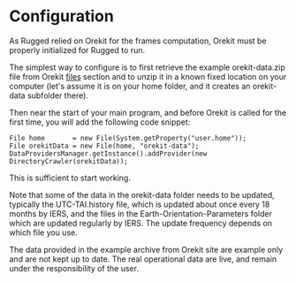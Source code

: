 <!--- Copyright 2013-2017 CS Systèmes d'Information
  Licensed under the Apache License, Version 2.0 (the "License");
  you may not use this file except in compliance with the License.
  You may obtain a copy of the License at
  
    http://www.apache.org/licenses/LICENSE-2.0
  
  Unless required by applicable law or agreed to in writing, software
  distributed under the License is distributed on an "AS IS" BASIS,
  WITHOUT WARRANTIES OR CONDITIONS OF ANY KIND, either express or implied.
  See the License for the specific language governing permissions and
  limitations under the License.
-->

Configuration
=============

As Rugged relied on Orekit for the frames computation, Orekit
must be properly initialized for Rugged to run.

The simplest way to configure is to first retrieve the example orekit-data.zip
file from Orekit [files](https://www.orekit.org/forge/projects/orekit/files) section
and to unzip it in a known fixed location on your computer (let's assume it is on
your home folder, and it creates an orekit-data subfolder there).

Then near the start of your main program, and before Orekit is called for the
first time, you will add the following code snippet:

    File home       = new File(System.getProperty("user.home"));
    File orekitData = new File(home, "orekit-data");
    DataProvidersManager.getInstance().addProvider(new DirectoryCrawler(orekitData));

This is sufficient to start working.

Note that some of the data in the orekit-data folder needs to be updated,
typically the UTC-TAI.history file, which is updated about once every 18 months
by IERS, and the files in the Earth-Orientation-Parameters folder which are updated
regularly by IERS. The update frequency depends on which file you use.

The data provided in the example archive from Orekit site are example only and are
not kept up to date. The real operational data are live, and remain under the
responsibility of the user.